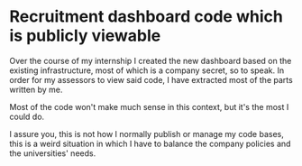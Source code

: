 # Recruitment dashboard code which is publicly viewable
Over the course of my internship I created the new dashboard based on the existing infrastructure, most of which is a company secret, so to speak. In order for my assessors to view said code, I have extracted most of the parts written by me.

Most of the code won't make much sense in this context, but it's the most I could do.

I assure you, this is not how I normally publish or manage my code bases, this is a weird situation in which I have to balance the company policies and the universities' needs.
